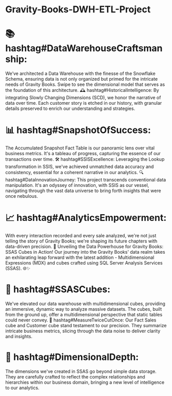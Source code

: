 # Gravity-Books-DWH-ETL-Project

<h1>📚 hashtag#DataWarehouseCraftsmanship:</h1>
We’ve architected a Data Warehouse with the finesse of the Snowflake Schema, ensuring data is not only organized but primed for the intricate needs of Gravity Books. Swipe to see the dimensional model that serves as the foundation of this architecture.
🕰️ hashtag#HistoricalIntelligence:
By integrating Slowly Changing Dimensions (SCD), we honor the narrative of data over time. Each customer story is etched in our history, with granular details preserved to enrich our understanding and strategies.
<h1>📊 hashtag#SnapshotOfSuccess:</h1>
The Accumulated Snapshot Fact Table is our panoramic lens over vital business metrics. It's a tableau of progress, capturing the essence of our transactions over time.
🛠️ hashtag#SSISExcellence:
Leveraging the Lookup transformation in SSIS, we've achieved unmatched data accuracy and consistency, essential for a coherent narrative in our analytics.
🔍 hashtag#DataInnovationJourney:
This project transcends conventional data manipulation. It's an odyssey of innovation, with SSIS as our vessel, navigating through the vast data universe to bring forth insights that were once nebulous.
<h1>📈 hashtag#AnalyticsEmpowerment:</h1>
With every interaction recorded and every sale analyzed, we're not just telling the story of Gravity Books; we're shaping its future chapters with data-driven precision.
🎉 Unveiling the Data Powerhouse for Gravity Books: SSAS Cubes in Action!
Our journey into the Gravity Books' data realm takes an exhilarating leap forward with the latest addition - Multidimensional Expressions (MDX) and cubes crafted using SQL Server Analysis Services (SSAS). 🌐✨
<h1>🧊 hashtag#SSASCubes:</h1>
We've elevated our data warehouse with multidimensional cubes, providing an immersive, dynamic way to analyze massive datasets. The cubes, built from the ground up, offer a multidimensional perspective that static tables could never convey.
📏 hashtag#MeasureTwiceCutOnce:
Our Fact Sales cube and Customer cube stand testament to our precision. They summarize intricate business metrics, slicing through the data noise to deliver clarity and insights.
<h1>🔗 hashtag#DimensionalDepth:</h1>
The dimensions we've created in SSAS go beyond simple data storage. They are carefully crafted to reflect the complex relationships and hierarchies within our business domain, bringing a new level of intelligence to our analytics.
